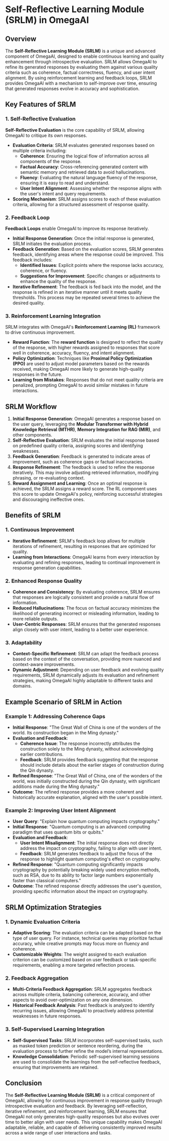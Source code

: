 # Self-Reflective Learning Module (SRLM) in OmegaAI

## Overview
The **Self-Reflective Learning Module (SRLM)** is a unique and advanced component of OmegaAI, designed to enable continuous learning and quality enhancement through introspective evaluation. SRLM allows OmegaAI to refine its generated responses by evaluating them against various quality criteria such as coherence, factual correctness, fluency, and user intent alignment. By using reinforcement learning and feedback loops, SRLM provides OmegaAI with a mechanism to self-improve over time, ensuring that generated responses evolve in accuracy and sophistication.

## Key Features of SRLM
### 1. Self-Reflective Evaluation
**Self-Reflective Evaluation** is the core capability of SRLM, allowing OmegaAI to critique its own responses.
- **Evaluation Criteria**: SRLM evaluates generated responses based on multiple criteria including:
  - **Coherence**: Ensuring the logical flow of information across all components of the response.
  - **Factual Accuracy**: Cross-referencing generated content with semantic memory and retrieved data to avoid hallucinations.
  - **Fluency**: Evaluating the natural language fluency of the response, ensuring it is easy to read and understand.
  - **User Intent Alignment**: Assessing whether the response aligns with the user's intent and query requirements.
- **Scoring Mechanism**: SRLM assigns scores to each of these evaluation criteria, allowing for a structured assessment of response quality.

### 2. Feedback Loop
**Feedback Loops** enable OmegaAI to improve its response iteratively.
- **Initial Response Generation**: Once the initial response is generated, SRLM initiates the evaluation process.
- **Feedback Generation**: Based on the evaluation scores, SRLM generates feedback, identifying areas where the response could be improved. This feedback includes:
  - **Identified Issues**: Explicit points where the response lacks accuracy, coherence, or fluency.
  - **Suggestions for Improvement**: Specific changes or adjustments to enhance the quality of the response.
- **Iterative Refinement**: The feedback is fed back into the model, and the response is refined in an iterative manner until it meets quality thresholds. This process may be repeated several times to achieve the desired quality.

### 3. Reinforcement Learning Integration
SRLM integrates with OmegaAI's **Reinforcement Learning (RL)** framework to drive continuous improvement.
- **Reward Function**: The **reward function** is designed to reflect the quality of the response, with higher rewards assigned to responses that score well in coherence, accuracy, fluency, and intent alignment.
- **Policy Optimization**: Techniques like **Proximal Policy Optimization (PPO)** are used to adjust model parameters based on the rewards received, making OmegaAI more likely to generate high-quality responses in the future.
- **Learning from Mistakes**: Responses that do not meet quality criteria are penalized, prompting OmegaAI to avoid similar mistakes in future interactions.

## SRLM Workflow
1. **Initial Response Generation**: OmegaAI generates a response based on the user query, leveraging the **Modular Transformer with Hybrid Knowledge Retrieval (MTHR)**, **Memory Integration for RAG (MIR)**, and other components.
2. **Self-Reflective Evaluation**: SRLM evaluates the initial response based on predefined quality criteria, assigning scores and identifying weaknesses.
3. **Feedback Generation**: Feedback is generated to indicate areas of improvement, such as coherence gaps or factual inaccuracies.
4. **Response Refinement**: The feedback is used to refine the response iteratively. This may involve adjusting retrieved information, modifying phrasing, or re-evaluating context.
5. **Reward Assignment and Learning**: Once an optimal response is achieved, the SRLM assigns a reward score. The RL component uses this score to update OmegaAI's policy, reinforcing successful strategies and discouraging ineffective ones.

## Benefits of SRLM
### 1. Continuous Improvement
- **Iterative Refinement**: SRLM's feedback loop allows for multiple iterations of refinement, resulting in responses that are optimized for quality.
- **Learning from Interactions**: OmegaAI learns from every interaction by evaluating and refining responses, leading to continual improvement in response generation capabilities.

### 2. Enhanced Response Quality
- **Coherence and Consistency**: By evaluating coherence, SRLM ensures that responses are logically consistent and provide a natural flow of information.
- **Reduced Hallucinations**: The focus on factual accuracy minimizes the likelihood of generating incorrect or misleading information, leading to more reliable outputs.
- **User-Centric Responses**: SRLM ensures that the generated responses align closely with user intent, leading to a better user experience.

### 3. Adaptability
- **Context-Specific Refinement**: SRLM can adapt the feedback process based on the context of the conversation, providing more nuanced and context-aware improvements.
- **Dynamic Adjustment**: Depending on user feedback and evolving quality requirements, SRLM dynamically adjusts its evaluation and refinement strategies, making OmegaAI highly adaptable to different tasks and domains.

## Example Scenario of SRLM in Action
### Example 1: Addressing Coherence Gaps
- **Initial Response**: "The Great Wall of China is one of the wonders of the world. Its construction began in the Ming dynasty."
- **Evaluation and Feedback**:
  - **Coherence Issue**: The response incorrectly attributes the construction solely to the Ming dynasty, without acknowledging earlier contributions.
  - **Feedback**: SRLM provides feedback suggesting that the response should include details about the earlier stages of construction during the Qin dynasty.
- **Refined Response**: "The Great Wall of China, one of the wonders of the world, was initially constructed during the Qin dynasty, with significant additions made during the Ming dynasty."
- **Outcome**: The refined response provides a more coherent and historically accurate explanation, aligned with the user's possible intent.

### Example 2: Improving User Intent Alignment
- **User Query**: "Explain how quantum computing impacts cryptography."
- **Initial Response**: "Quantum computing is an advanced computing paradigm that uses quantum bits or qubits."
- **Evaluation and Feedback**:
  - **User Intent Misalignment**: The initial response does not directly address the impact on cryptography, failing to align with user intent.
  - **Feedback**: SRLM generates feedback to adjust the focus of the response to highlight quantum computing's effect on cryptography.
- **Refined Response**: "Quantum computing significantly impacts cryptography by potentially breaking widely used encryption methods, such as RSA, due to its ability to factor large numbers exponentially faster than classical computers."
- **Outcome**: The refined response directly addresses the user's question, providing specific information about the impact on cryptography.

## SRLM Optimization Strategies
### 1. Dynamic Evaluation Criteria
- **Adaptive Scoring**: The evaluation criteria can be adapted based on the type of user query. For instance, technical queries may prioritize factual accuracy, while creative prompts may focus more on fluency and coherence.
- **Customizable Weights**: The weight assigned to each evaluation criterion can be customized based on user feedback or task-specific requirements, enabling a more targeted reflection process.

### 2. Feedback Aggregation
- **Multi-Criteria Feedback Aggregation**: SRLM aggregates feedback across multiple criteria, balancing coherence, accuracy, and other aspects to avoid over-optimization on any one dimension.
- **Historical Feedback Analysis**: Past feedback is analyzed to identify recurring issues, allowing OmegaAI to proactively address potential weaknesses in future responses.

### 3. Self-Supervised Learning Integration
- **Self-Supervised Tasks**: SRLM incorporates self-supervised tasks, such as masked token prediction or sentence reordering, during the evaluation process to further refine the model’s internal representations.
- **Knowledge Consolidation**: Periodic self-supervised learning sessions are used to consolidate the learnings from the self-reflective feedback, ensuring that improvements are retained.

## Conclusion
The **Self-Reflective Learning Module (SRLM)** is a critical component of OmegaAI, allowing for continuous improvement in response quality through introspective evaluation and feedback. By leveraging self-reflection, iterative refinement, and reinforcement learning, SRLM ensures that OmegaAI not only generates high-quality responses but also evolves over time to better align with user needs. This unique capability makes OmegaAI adaptable, reliable, and capable of delivering consistently improved results across a wide range of user interactions and tasks.

